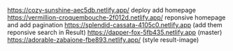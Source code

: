 https://cozy-sunshine-aec5db.netlify.app/   deploy add homepage
https://vermillion-croquembouche-2f012d.netlify.app/    reponsive homepage and add pagination
https://splendid-cassata-4105c0.netlify.app (add them reponsive search in Result)
https://dapper-fox-5fb435.netlify.app (master)
https://adorable-zabaione-fbe893.netlify.app/ (style result-image)
